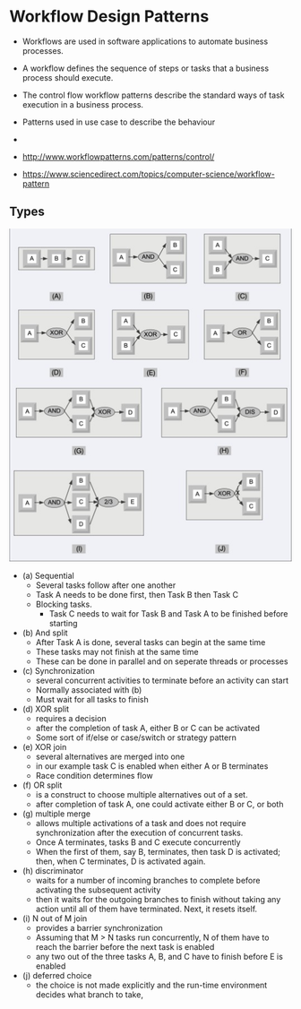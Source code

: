 # Workflow Design Patterns

- Workflows are used in software applications to automate business processes.
- A workflow defines the sequence of steps or tasks that a business process should execute.
- The control flow workflow patterns describe the standard ways of task execution in a business process.
- Patterns used in use case to describe the behaviour

-
- http://www.workflowpatterns.com/patterns/control/
- https://www.sciencedirect.com/topics/computer-science/workflow-pattern

## Types

<img src="workflows-examples.jpg" alt="workflows-examples.jpg" width="700">

- (a) Sequential
  - Several tasks follow after one another
  - Task A needs to be done first, then Task B then Task C
  - Blocking tasks.
    - Task C needs to wait for Task B and Task A to be finished before starting
- (b) And split
  - After Task A is done, several tasks can begin at the same time
  - These tasks may not finish at the same time
  - These can be done in parallel and on seperate threads or processes
- (c) Synchronization
  - several concurrent activities to terminate before an activity can start
  - Normally associated with (b)
  - Must wait for all tasks to finish
- (d) XOR split
  - requires a decision
  - after the completion of task A, either B or C can be activated
  - Some sort of if/else or case/switch or strategy pattern
- (e) XOR join
  - several alternatives are merged into one
  - in our example task C is enabled when either A or B terminates
  - Race condition determines flow
- (f) OR split
  - is a construct to choose multiple alternatives out of a set.
  - after completion of task A, one could activate either B or C, or both
- (g) multiple merge
  - allows multiple activations of a task and does not require synchronization after the execution of concurrent tasks.
  - Once A terminates, tasks B and C execute concurrently
  - When the first of them, say B, terminates, then task D is activated; then, when C terminates, D is activated again.
- (h) discriminator
  - waits for a number of incoming branches to complete before activating the subsequent activity
  - then it waits for the outgoing branches to finish without taking any action until all of them have terminated. Next, it resets itself.
- (i) N out of M join
  - provides a barrier synchronization
  - Assuming that M > N tasks run concurrently, N of them have to reach the barrier before the next task is enabled
  - any two out of the three tasks A, B, and C have to finish before E is enabled
- (j) deferred choice
  - the choice is not made explicitly and the run-time environment decides what branch to take,
